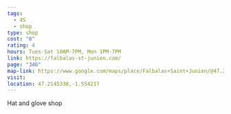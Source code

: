 ```yaml
---
tags:
  - 4S
  - shop
type: shop
cost: "0"
rating: 4
hours: Tues-Sat 10AM-7PM, Mon 1PM-7PM
link: https://falbalas-st-junien.com/
page: "346"
map-link: https://www.google.com/maps/place/Falbalas+Saint+Junien/@47.2144241,-1.556889,17z/data=!4m15!1m8!3m7!1s0x4805eea5e60dbc5f:0x85941b78793051f!2sFalbalas+Saint+Junien!8m2!3d47.2144205!4d-1.5543141!10e2!16s%2Fg%2F1tfzg3_k!3m5!1s0x4805eea5e60dbc5f:0x85941b78793051f!8m2!3d47.2144205!4d-1.5543141!16s%2Fg%2F1tfzg3_k?entry=ttu&g_ep=EgoyMDI0MDkxNi4wIKXMDSoASAFQAw%3D%3D
visit: 
location: 47.2145338,-1.554217
---
```

Hat and glove shop